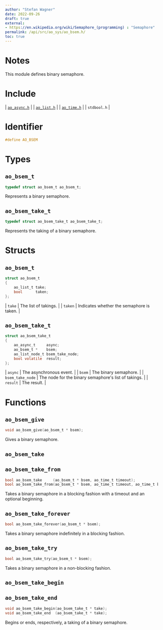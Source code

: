 ```yaml
---
author: "Stefan Wagner"
date: 2022-09-26
draft: true
external:
- https://en.wikipedia.org/wiki/Semaphore_(programming) : "Semaphore"
permalink: /api/src/ao_sys/ao_bsem.h/
toc: true
---
```


# Notes

This module defines binary semaphore.

# Include

| [`ao_async.h`](ao_async.h.md) |
| [`ao_list.h`](../ao/ao_list.h.md) |
| [`ao_time.h`](ao_time.h.md) |
| `stdbool.h` |

# Identifier

```c
#define AO_BSEM
```

# Types

## `ao_bsem_t`

```c
typedef struct ao_bsem_t ao_bsem_t;
```

Represents a binary semaphore.

## `ao_bsem_take_t`

```c
typedef struct ao_bsem_take_t ao_bsem_take_t;
```

Represents the taking of a binary semaphore.

# Structs

## `ao_bsem_t`

```c
struct ao_bsem_t
{
    ao_list_t take;
    bool      taken;
};
```

| `take` | The list of takings. |
| `taken` | Indicates whether the semaphore is taken. |

## `ao_bsem_take_t`

```c
struct ao_bsem_take_t
{
    ao_async_t     async;
    ao_bsem_t *    bsem;
    ao_list_node_t bsem_take_node;
    bool volatile  result;
};
```

| `async` | The asynchronous event. |
| `bsem` | The binary semaphore. |
| `bsem_take_node` | The node for the binary semaphore's list of takings. |
| `result` | The result. |

# Functions

## `ao_bsem_give`

```c
void ao_bsem_give(ao_bsem_t * bsem);
```

Gives a binary semaphore.

## `ao_bsem_take`
## `ao_bsem_take_from`

```c
bool ao_bsem_take     (ao_bsem_t * bsem, ao_time_t timeout);
bool ao_bsem_take_from(ao_bsem_t * bsem, ao_time_t timeout, ao_time_t beginning);
```

Takes a binary semaphore in a blocking fashion with a timeout and an optional beginning.

## `ao_bsem_take_forever`

```c
bool ao_bsem_take_forever(ao_bsem_t * bsem);
```

Takes a binary semaphore indefinitely in a blocking fashion.

## `ao_bsem_take_try`

```c
bool ao_bsem_take_try(ao_bsem_t * bsem);
```

Takes a binary semaphore in a non-blocking fashion.

## `ao_bsem_take_begin`
## `ao_bsem_take_end`

```c
void ao_bsem_take_begin(ao_bsem_take_t * take);
void ao_bsem_take_end  (ao_bsem_take_t * take);
```

Begins or ends, respectively, a taking of a binary semaphore.
